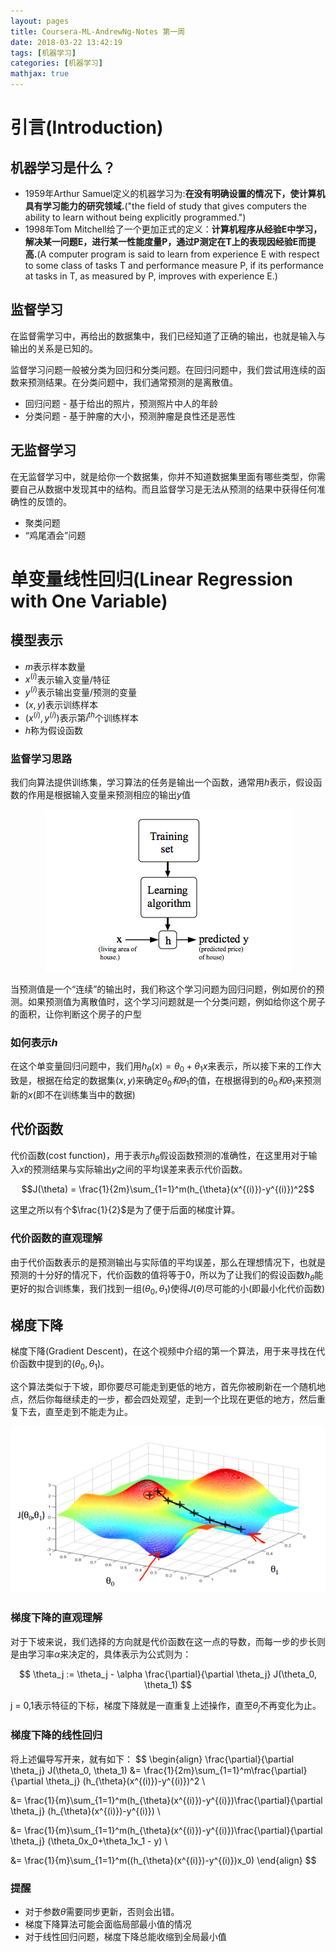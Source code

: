 ```yaml
---
layout: pages
title: Coursera-ML-AndrewNg-Notes 第一周
date: 2018-03-22 13:42:19
tags: [机器学习]
categories: [机器学习]
mathjax: true
---
```



# 引言(Introduction)

## 机器学习是什么？

+ 1959年Arthur Samuel定义的机器学习为:**在没有明确设置的情况下，使计算机具有学习能力的研究领域.**("the field of study that gives computers the ability to learn without being explicitly programmed.")
+ 1998年Tom Mitchell给了一个更加正式的定义：**计算机程序从经验E中学习，解决某一问题E，进行某一性能度量P，通过P测定在T上的表现因经验E而提高.**(A computer program is said to learn from experience E with respect to some class of tasks T and performance measure P, if its performance at tasks in T, as measured by P, improves with experience E.)

<!-- more -->

## 监督学习

在监督需学习中，再给出的数据集中，我们已经知道了正确的输出，也就是输入与输出的关系是已知的。

监督学习问题一般被分类为回归和分类问题。在回归问题中，我们尝试用连续的函数来预测结果。在分类问题中，我们通常预测的是离散值。

+ 回归问题 - 基于给出的照片，预测照片中人的年龄
+ 分类问题 - 基于肿瘤的大小，预测肿瘤是良性还是恶性

## 无监督学习

在无监督学习中，就是给你一个数据集，你并不知道数据集里面有哪些类型，你需要自己从数据中发现其中的结构。而且监督学习是无法从预测的结果中获得任何准确性的反馈的。

+ 聚类问题
+ “鸡尾酒会”问题

# 单变量线性回归(Linear Regression with One Variable)

## 模型表示

+ $m$表示样本数量
+ $x^{(i)}$表示输入变量/特征
+ $y^{(i)}$表示输出变量/预测的变量
+ $(x,y)$表示训练样本
+ $(x^{(i)},y^{(i)})$表示第$i^{th}$个训练样本
+ $h$称为假设函数

### 监督学习思路

我们向算法提供训练集，学习算法的任务是输出一个函数，通常用$h$表示，假设函数的作用是根据输入变量来预测相应的输出$y$值

<div align=center>
<img src="https://github.com/15zhazhahe/Machine-Learning-notes/blob/master/Coursera-ML-AndrewNg-Notes/Week-01/img/week-01.png?raw=true">
</div>

当预测值是一个“连续”的输出时，我们称这个学习问题为回归问题，例如房价的预测。如果预测值为离散值时，这个学习问题就是一个分类问题，例如给你这个房子的面积，让你判断这个房子的户型

### 如何表示$h$

在这个单变量回归问题中，我们用$h_\theta(x) = \theta_0 + \theta_1 x$来表示，所以接下来的工作大致是，根据在给定的数据集$(x,y)$来确定$\theta_0和\theta_1$的值，在根据得到的$\theta_0和\theta_1$来预测新的$x$(即不在训练集当中的数据)

## 代价函数

代价函数(cost function)，用于表示$h_\theta$假设函数预测的准确性，在这里用对于输入$x$的预测结果与实际输出$y$之间的平均误差来表示代价函数。

$$J(\theta) = \frac{1}{2m}\sum_{1=1}^m(h_{\theta}(x^{(i)})-y^{(i)})^2$$

这里之所以有个$\frac{1}{2}$是为了便于后面的梯度计算。

### 代价函数的直观理解

由于代价函数表示的是预测输出与实际值的平均误差，那么在理想情况下，也就是预测的十分好的情况下，代价函数的值将等于$0$，所以为了让我们的假设函数$h_\theta$能更好的拟合训练集，我们找到一组$(\theta_0,\theta_1)$使得$J(\theta)$尽可能的小(即最小化代价函数)

## 梯度下降

梯度下降(Gradient Descent)，在这个视频中介绍的第一个算法，用于来寻找在代价函数中提到的$(\theta_0,\theta_1)$。

这个算法类似于下坡，即你要尽可能走到更低的地方，首先你被刷新在一个随机地点，然后你每继续走的一步，都会四处观望，走到一个比现在更低的地方，然后重复下去，直至走到不能走为止。

<div align=center>
<img src="https://github.com/15zhazhahe/Machine-Learning-notes/blob/master/Coursera-ML-AndrewNg-Notes/Week-01/img/G-D.png?raw=true">
</div>

### 梯度下降的直观理解

对于下坡来说，我们选择的方向就是代价函数在这一点的导数，而每一步的步长则是由学习率$\alpha$来决定的，具体表示为公式则为：

$$ \theta_j := \theta_j - \alpha \frac{\partial}{\partial \theta_j} J(\theta_0, \theta_1) $$

j = 0,1表示特征的下标，梯度下降就是一直重复上述操作，直至$\theta_j$不再变化为止。

### 梯度下降的线性回归

将上述偏导写开来，就有如下：
$$
\begin{align}
\frac{\partial}{\partial \theta_j} J(\theta_0, \theta_1) &= \frac{1}{2m}\sum_{1=1}^m\frac{\partial}{\partial \theta_j}  (h_{\theta}(x^{(i)})-y^{(i)})^2 \\

&= \frac{1}{m}\sum_{1=1}^m(h_{\theta}(x^{(i)})-y^{(i)})\frac{\partial}{\partial \theta_j}  (h_{\theta}(x^{(i)})-y^{(i)}) \\

&= \frac{1}{m}\sum_{1=1}^m(h_{\theta}(x^{(i)})-y^{(i)})\frac{\partial}{\partial \theta_j}  (\theta_0x_0+\theta_1x_1 - y) \\

&= \frac{1}{m}\sum_{1=1}^m((h_{\theta}(x^{(i)})-y^{(i)})x_0)
\end{align}
$$

### 提醒

+ 对于参数$\theta$需要同步更新，否则会出错。
+ 梯度下降算法可能会面临局部最小值的情况
+ 对于线性回归问题，梯度下降总能收缩到全局最小值
